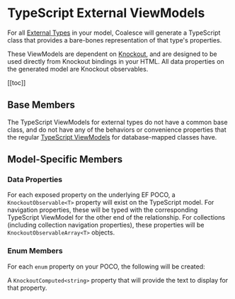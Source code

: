 
# TypeScript External ViewModels

For all [External Types](/modeling/model-types/external-types.md) in your model, Coalesce will generate a TypeScript class that provides a bare-bones representation of that type's properties.

These ViewModels are dependent on [Knockout](https://knockoutjs.com/), and are designed to be used directly from Knockout bindings in your HTML. All data properties on the generated model are Knockout observables.

[[toc]]

## Base Members

The TypeScript ViewModels for external types do not have a common base class, and do not have any of the behaviors or convenience properties that the regular [TypeScript ViewModels](/stacks/ko/client/view-model.md) for database-mapped classes have.


## Model-Specific Members


### Data Properties
<Prop def="
public personId: KnockoutObservable<number | null> = ko.observable(null);
public fullName: KnockoutObservable<string | null> = ko.observable(null);
public gender: KnockoutObservable<number | null> = ko.observable(null);
public companyId: KnockoutObservable<number | null> = ko.observable(null);
public company: KnockoutObservable<ViewModels.Company | null> = ko.observable(null);
public addresses: KnockoutObservableArray<ViewModels.Address> = ko.observableArray([]);
public birthDate: KnockoutObservable<moment.Moment | null> = ko.observable(moment());" lang="ts" id="data-property-members" />

For each exposed property on the underlying EF POCO, a `KnockoutObservable<T>` property will exist on the TypeScript model. For navigation properties, these will be typed with the corresponding TypeScript ViewModel for the other end of the relationship. For collections (including collection navigation properties), these properties will be `KnockoutObservableArray<T>` objects.


### Enum Members
For each `enum` property on your POCO, the following will be created:

<Prop def="public genderText: KnockoutComputed<string | null>" lang="ts" />

A `KnockoutComputed<string>` property that will provide the text to display for that property.

